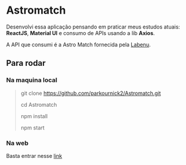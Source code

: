 # Astromatch

Desenvolvi essa aplicação pensando em praticar meus estudos atuais: **ReactJS**, **Material UI** e consumo de APIs usando a lib **Axios**.

A API que consumi é a Astro Match fornecida pela [Labenu](https://www.labenu.com.br/).

## Para rodar
### Na maquina local
> git clone https://github.com/parkournick2/Astromatch.git
> 
> cd Astromatch
>
> npm install
> 
> npm start
### Na web
Basta entrar nesse [link](http://nicolastinder.surge.sh/)
